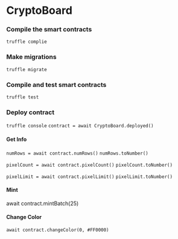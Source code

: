 # CryptoBoard

### Compile the smart contracts

`truffle complie`

### Make migrations

`truffle migrate`

### Compile and test smart contracts

`truffle test`

### Deploy contract

`truffle console`
`contract = await CryptoBoard.deployed()`

#### Get Info

`numRows = await contract.numRows()`
`numRows.toNumber()`

`pixelCount = await contract.pixelCount()`
`pixelCount.toNumber()`

`pixelLimit = await contract.pixelLimit()`
`pixelLimit.toNumber()`

#### Mint

await contract.mintBatch(25)

#### Change Color

`await contract.changeColor(0, #FF0000)`
